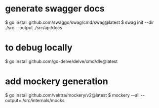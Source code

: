 # generate swagger docs

$ go install github.com/swaggo/swag/cmd/swag@latest
$ swag init --dir ./src --output ./src/api/docs

# to debug locally

$ go install github.com/go-delve/delve/cmd/dlv@latest

# add mockery generation

$ go install github.com/vektra/mockery/v2@latest
$ mockery --all --output=./src/internals/mocks
